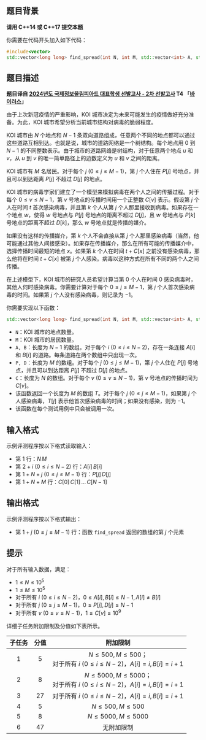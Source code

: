 ## 题目背景
**请用 C++14 或 C++17 提交本题**

你需要在代码开头加入如下代码：

```cpp
#include<vector>
std::vector<long long> find_spread(int N, int M, std::vector<int> A, std::vector<int> B, std::vector<int> P, std::vector<int> D, std::vector<int> C);
```

## 题目描述
**题目译自 [2024년도 국제정보올림피아드 대표학생 선발고사 - 2차 선발고사](https://www.ioikorea.kr/archives/ioitst/2024/)  T4 「[바이러스](https://assets.ioikorea.kr/ioitst/2024/2/virus/virus_statement.pdf)」**

由于上次新冠疫情的严重影响，KOI 城市决定为未来可能发生的疫情做好充分准备。为此，KOI 城市希望分析当前城市结构对病毒的脆弱程度。

KOI 城市由 $N$ 个地点和 $N-1$ 条双向道路组成，任意两个不同的地点都可以通过这些道路互相到达。也就是说，城市的道路网络是一个树结构。每个地点用 $0$ 到 $N-1$ 的不同整数表示。由于城市的道路网络是树结构，对于任意两个地点 $u$ 和 $v$，从 $u$ 到 $v$ 的唯一简单路径上的边数定义为 $u$ 和 $v$ 之间的距离。

KOI 城市有 $M$ 名居民。对于每个 $j$ $(0 \leq j \leq M-1)$，第 $j$ 个人住在 $P[j]$ 号地点，并且可以到达距离 $P[j]$ 不超过 $D[j]$ 的地点。

KOI 城市的病毒学家们建立了一个模型来模拟病毒在两个人之间的传播过程。对于每个 $0 \leq v \leq N-1$，第 $v$ 号地点的传播时间用一个正整数 $C[v]$ 表示。假设第 $j$ 个人在时间 $t$ 首次感染病毒，并且第 $k$ 个人从第 $j$ 个人那里接收到病毒。如果存在一个地点 $w$，使得 $w$ 号地点与 $P[j]$ 号地点的距离不超过 $D[j]$，且 $w$ 号地点与 $P[k]$ 号地点的距离不超过 $D[k]$，那么 $w$ 号地点就是传播的媒介。

如果没有这样的传播媒介，第 $k$ 个人不会直接从第 $j$ 个人那里感染病毒（当然，他可能通过其他人间接感染）。如果存在传播媒介，那么在所有可能的传播媒介中，选择传播时间最短的地点 $x$。如果第 $k$ 个人在时间 $t+C[x]$ 之前没有感染病毒，那么他将在时间 $t+C[x]$ 被第 $j$ 个人感染。病毒以这种方式在所有不同的两个人之间传播。

在上述模型下，KOI 城市的研究人员希望计算当第 $0$ 个人在时间 $0$ 感染病毒时，其他人何时感染病毒。你需要计算对于每个 $0 \leq j \leq M-1$，第 $j$ 个人首次感染病毒的时间。如果第 $j$ 个人没有感染病毒，则记录为 $-1$。

你需要实现以下函数：

```cpp
std::vector<long long> find_spread(int N, int M, std::vector<int> A, std::vector<int> B, std::vector<int> P, std::vector<int> D, std::vector<int> C);
```

- `N`：KOI 城市的地点数量。
- `M`：KOI 城市的居民数量。
- `A, B`：长度为 $N-1$ 的数组。对于每个 $i$ $(0 \leq i \leq N-2)$，存在一条连接 $A[i]$ 和 $B[i]$ 的道路。每条道路在两个数组中只出现一次。
- `P, D`：长度为 $M$ 的数组。对于每个 $j$ $(0 \leq j \leq M-1)$，第 $j$ 个人住在 $P[j]$ 号地点，并且可以到达距离 $P[j]$ 不超过 $D[j]$ 的地点。
- `C`：长度为 $N$ 的数组。对于每个 $v$ $(0 \leq v \leq N-1)$，第 $v$ 号地点的传播时间为 $C[v]$。
- 该函数返回一个长度为 $M$ 的数组 $T$。对于每个 $j$ $(0 \leq j \leq M-1)$，如果第 $j$ 个人感染病毒，$T[j]$ 表示他首次感染病毒的时间；如果没有感染，则为 $-1$。
- 该函数在每个测试用例中只会被调用一次。


## 输入格式
示例评测程序按以下格式读取输入：

- 第 $1$ 行：$N\,M$
- 第 $2+i$ $(0 \leq i \leq N-2)$ 行：$A[i]\,B[i]$
- 第 $1+N+j$ $(0 \leq j \leq M-1)$ 行：$P[j]\,D[j]$
- 第 $1+N+M$ 行：$C[0]\,C[1]\,\ldots\,C[N-1]$

## 输出格式
示例评测程序按以下格式输出：

- 第 $1+j$ $(0 \leq j \leq M-1)$ 行：函数 `find_spread` 返回的数组的第 $j$ 个元素

## 提示
对于所有输入数据，满足：

- $1 \leq N \leq 10^5$
- $1 \leq M \leq 10^5$
- 对于所有 $i$ $(0 \leq i \leq N-2)$，$0 \leq A[i], B[i] \leq N-1, A[i] \neq B[i]$
- 对于所有 $j$ $(0 \leq j \leq M-1)$，$0 \leq P[j], D[j] \leq N-1$
- 对于所有 $v$ $(0 \leq v \leq N-1)$，$1 \leq C[v] \leq 10^{9}$

详细子任务附加限制及分值如下表所示。

| 子任务 | 分值 | 附加限制 |
| :-: | :-: | :-: |
| $1$ | $5$ | $N \leq 500, M \leq 500$；<br>对于所有 $i$ $(0 \leq i \leq N-2)$，$A[i]=i, B[i]=i+1$ |
| $2$ | $8$ | $N \leq 5000, M \leq 5000$；<br>对于所有 $i$ $(0 \leq i \leq N-2)$，$A[i]=i, B[i]=i+1$ |
| $3$ | $27$ | 对于所有 $i$ $(0 \leq i \leq N-2)$，$A[i]=i, B[i]=i+1$ |
| $4$ | $5$ | $N \leq 500, M \leq 500$ |
| $5$ | $8$ | $N \leq 5000, M \leq 5000$ |
| $6$ | $47$ | 无附加限制 |

